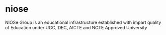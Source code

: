 # niose
NIOSe Group is an educational infrastructure established with impart quality of Education under UGC, DEC, AICTE and NCTE Approved University 
